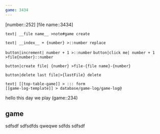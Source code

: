 ```yaml
---
game: 3434
---
```


[number::252]
[file name::3434]

`text| __file name__ >note#game create`

`text| __index__ + {number} >::number replace`

`button|increment| number + 1 >::number`
`button|click me| number + 1 >file{number}::number`

`button|create file| {number} >file-{file name}-{number}`

`button|delete last file|>{lastFile} delete`

```inputs
text| [[top-table-game]] > ::: form
[[game-log-template]] > database/game-log/game-log@
```


hello this day we play (game::234)
## game
sdfsdf
sdfsdfds
qweqwe
sdfds
sdfsdf